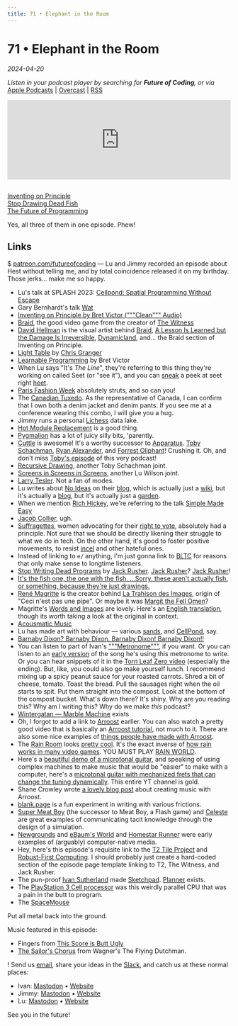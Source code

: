 ```yaml
---
title: 71 • Elephant in the Room
---
```


# 71 • Elephant in the Room

_2024-04-20_

_Listen in your podcast player by searching for **Future of Coding**, or via_ [Apple Podcasts](https://podcasts.apple.com/podcast/future-of-coding/id1265527976) \| [Overcast](https://overcast.fm/itunes1265527976) \| [RSS](https://omny.fm/shows/future-of-coding/playlists/podcast.rss)

<iframe src="https://omny.fm/shows/future-of-coding/elephant-in-the-room/embed" width="100%" height="180" frameborder="0" style="margin-bottom: 1em"></iframe>

[Inventing on Principle](https://vimeo.com/906418692)<br>
[Stop Drawing Dead Fish](https://vimeo.com/64895205)<br>
[The Future of Programming](https://vimeo.com/71278954)

Yes, all three of them in one episode. Phew!

## Links

$ [patreon.com/futureofcoding](https://www.patreon.com/futureofcoding) — Lu and Jimmy recorded an episode about Hest without telling me, and by total coincidence released it on my birthday. Those jerks… make me so happy.

* Lu's talk at SPLASH 2023: [Cellpond: Spatial Programming Without Escape](https://www.youtube.com/watch?v=eQgxFuw8f1U)
* Gary Bernhardt's talk [Wat](https://www.destroyallsoftware.com/talks/wat)
* [Inventing on Principle by Bret Victor ("""Clean""" Audio)](https://www.youtube.com/watch?v=NGYGl_xxfXA)
* [Braid](https://en.wikipedia.org/wiki/Braid_(video_game)), the good video game from the creator of [The Witness](https://www.youtube.com/watch?v=KZokQov_aH0)
* [David Hellman](davidhellman.net) is the visual artist behind [Braid](http://braid-game.com), [A Lesson Is Learned but the Damage Is Irreversible](http://www.alessonislearned.com), [Dynamicland](https://dynamicland.org), and… the Braid section of Inventing on Principle.
* [Light Table](https://www.kickstarter.com/projects/ibdknox/light-table) by [Chris Granger](https://chris-granger.com/resume/)
* [Learnable Programming](https://worrydream.com/LearnableProgramming/) by Bret Victor
* When Lu says "It's *The Line*", they're referring to this thing they're working on called Seet (or "see it"), and you can [sneak](https://github.com/TodePond/TodePondDotCom/blob/main/lab/readme.md) a peek at seet right [heet](https://www.todepond.com/wikiblogarden/see-it/prior-art/).
* [Paris Fashion Week](https://en.wikipedia.org/wiki/Paris_Fashion_Week) absolutely struts, and so can you!
* The [Canadian Tuxedo](https://en.wikipedia.org/wiki/Jean_jacket#Canadian_tuxedo). As the representative of Canada, I can confirm that I own both a denim jacket and denim pants. If you see me at a conference wearing this combo, I will give you a hug.
* Jimmy runs a personal [Lichess](https://en.wikipedia.org/wiki/Lichess) data lake.
* [Hot Module Replacement](https://stackoverflow.com/questions/24581873/what-exactly-is-hot-module-replacement-in-webpack) is a good thing.
* [Pygmalion](https://instadeq.com/blog/posts/no-code-history-pygmalion-1975/) has a lot of juicy silly bits, 'parently.
* [Cuttle](http://cuttle.xyz) is awesome! It's a worthy successor to [Apparatus](http://aprt.us).  [Toby Schachman](http://tobyschachman.com), [Ryan Alexander](https://onecm.com/v4/), and [Forrest Oliphant](https://www.forresto.com)! Crushing it. Oh, and don't miss [Toby's episode](https://futureofcoding.org/episodes/051) of this very podcast!
* [Recursive Drawing](http://recursivedrawing.com), another Toby Schachman joint.
* [Screens in Screens in Screens](https://www.youtube.com/watch?v=Q4OIcwt8vcE), another Lu Wilson joint.
* [Larry Tesler](https://en.wikipedia.org/wiki/Larry_Tesler). Not a fan of modes.
* Lu writes about [No Ideas](https://www.todepond.com/wikiblogarden/my-wikiblogarden/no-more-ideas/) on their [blog](https://www.todepond.com/wikiblogarden/), which is actually just a [wiki](https://www.todepond.com/wikiblogarden/), but it's actually a [blog](https://www.todepond.com/wikiblogarden/), but it's actually just a [garden](https://www.todepond.com/wikiblogarden/).
* When we mention [Rich Hickey](https://en.wikipedia.org/wiki/Rich_Hickey), we're referring to the talk [Simple Made Easy](https://www.infoq.com/presentations/Simple-Made-Easy/)
* [Jacob Collier](https://en.wikipedia.org/wiki/Jacob_Collier), ugh.
* [Suffragettes](https://en.wikipedia.org/wiki/Suffragette), women advocating for their [right to vote](https://en.wikipedia.org/wiki/Women%27s_suffrage), absolutely had a principle. Not sure that we should be directly likening their struggle to what we do in tech. On the other hand, it's good to foster positive movements, to resist [incel](https://en.wikipedia.org/wiki/Incel) and other hateful ones.
* Instead of linking to `e/` anything, I'm just gonna link to [BLTC](https://www.bltc.com) for reasons that only make sense to longtime listeners.
* [Stop Writing Dead Programs](https://jackrusher.com/strange-loop-2022/) by [Jack Rusher](https://jackrusher.com). [Jack Rusher](https://futureofcoding.org/episodes/041)? [Jack Rusher](https://futureofcoding.org/episodes/069)!
* [It's the fish one, the one with the fish. …Sorry, these aren't actually fish, or something, because they're just drawings.](https://www.youtube.com/watch?v=ZMklf0vUl18)
* [René Magritte](https://en.wikipedia.org/wiki/René_Magritte) is the creator behind [La Trahison des Images](https://en.wikipedia.org/wiki/The_Treachery_of_Images), origin of "Ceci n'est pas une pipe". Or maybe it was [Margit the Fell Omen](https://www.youtube.com/watch?v=_9MQe7tR5xQ)?
* Magritte's [Words and Images](https://gallica.bnf.fr/ark:/12148/bpt6k58451673/f38.item.r=les) are lovely. Here's an [English translation](http://www.philosophical-investigations.org/2017/12/representing-reality-magritte-on-words.html), though its worth taking a look at the original in context.
* [Acousmatic Music](https://en.wikipedia.org/wiki/Acousmatic_music)
* Lu has made art with behaviour — various [sands](https://www.youtube.com/watch?v=BDyvjkAs5-Y), and [CellPond](https://www.youtube.com/watch?v=xvlsJ3FqNYU), say.
* [Barnaby Dixon? Barnaby Dixon. Barnaby Dixon! Barnaby Dixon!!](https://www.youtube.com/user/barnabydixon)
* You can listen to part of Ivan's ["""Metronome"""](https://raised-sixth.surge.sh), if you want. Or you can listen to an [early version](https://www.youtube.com/watch?v=CoP1bg1GQTM) of the song he's using this metronome to write. Or you can hear snippets of it in the [Torn Leaf Zero video](https://www.youtube.com/watch?v=-FgAHiI3ZNY) (especially the ending). But, like, you could also go make yourself lunch. I recommend mixing up a spicy peanut sauce for your roasted carrots. Shred a bit of cheese, tomato. Toast the bread. Pull the sausages right when the oil starts to spit. Put them straight into the compost. Look at the bottom of the compost bucket. What's down there? It's shiny. Why are you reading this? Why am I writing this? Why do we make *this* podcast?
* [Wintergatan  — Marble Machine](https://www.youtube.com/watch?v=IvUU8joBb1Q) exists
* Oh, I forgot to add a link to [Arroost](https://arroost.com) earlier. You can also watch a pretty good video that is basically an [Arroost tutorial](https://www.youtube.com/watch?v=DNBKdU6XrLY), not much to it. There are also some nice examples of [things people have made with Arroost](https://www.todepond.com/wikiblogarden/arroost/examples/).
* The [Rain Room](https://en.wikipedia.org/wiki/Rain_Room) looks [pretty cool](https://www.youtube.com/watch?v=EkvazIZx-F0). It's the exact inverse of [how rain works in many video games](https://www.polygon.com/23890979/starfield-rain-effects-how-its-made). YOU MUST PLAY [RAIN WORLD](https://www.youtube.com/watch?v=_0L-JzJhZbM).
* Here's a [beautiful demo of a microtonal guitar](https://youtu.be/iRsSjh5TTqI?feature=shared&t=188), and speaking of using complex machines to make music that would be "easier" to make with a computer, here's a [microtonal guitar with mechanized frets that can change the tuning dynamically](https://www.youtube.com/watch?v=zbbyikFthEc). This entire YT channel is gold.
* Shane Crowley wrote [a lovely blog post](https://edibotopic.com/blog/doing/leisure-sick/) about creating music with Arroost.
* [blank.page](https://blank.page) is a fun experiment in writing with various frictions.
* [Super Meat Boy](https://en.wikipedia.org/wiki/Super_Meat_Boy) (the successor to Meat Boy, a Flash game) and [Celeste](https://en.wikipedia.org/wiki/Celeste_(video_game)) are great examples of communicating tacit knowledge through the design of a simulation.
* [Newgrounds](https://en.wikipedia.org/wiki/Newgrounds) and [eBaum's World](https://en.wikipedia.org/wiki/EBaum%27s_World) and [Homestar Runner](https://en.wikipedia.org/wiki/Homestar_Runner) were early examples of (arguably) computer-native media.
* Hey, here's this episode's requisite link to the [T2 Tile Project](https://www.youtube.com/@T2TileProject) and [Robust-First Computing](https://www.andrewwalpole.com/blog/an-introduction-to-robust-first-computation/). I should probably just create a hard-coded section of the episode page template linking to T2, The Witness, and Jack Rusher.
* The pun-proof [Ivan Sutherland](https://en.wikipedia.org/wiki/Ivan_Sutherland) made [Sketchpad](https://en.wikipedia.org/wiki/Sketchpad). [Planner](https://en.wikipedia.org/wiki/Planner_(programming_language)) exists.
* The [PlayStation 3 Cell processor](https://en.wikipedia.org/wiki/PlayStation_3#Technical_specifications) was this weirdly parallel CPU that was a pain in the butt to program.
* The [SpaceMouse](https://3dconnexion.com/ca/spacemouse/)

Put all metal back into the ground.

Music featured in this episode:
* Fingers from [This Score is Butt Ugly](https://ivanish.ca/this-score-is-butt-ugly/)
* [The Sailor's Chorus](https://www.youtube.com/watch?v=wE1NyYT31Tw) from Wagner's The Flying Dutchman.

! Send us [email](mailto:admin@futureofcoding.org?subject=Email%20from%20a%20listener), share your ideas in the [Slack](https://futureofcoding.org/community), and catch us at these normal places:

- Ivan: [Mastodon](https://mastodon.social/@spiralganglion) • [Website](https://ivanish.ca)
- Jimmy: [Mastodon](https://hachyderm.io/@jimmyhmiller) • [Website](https://jimmyhmiller.github.io)
- Lu: [Mastodon](https://mas.to/@TodePond) • [Website](https://www.todepond.com)

See you in the future!
